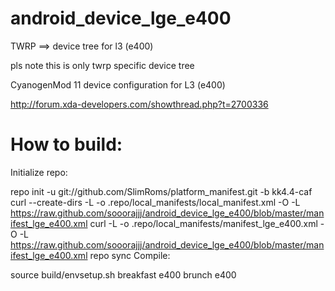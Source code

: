 android_device_lge_e400
=======================

TWRP ==> device tree for l3 (e400)

pls note this is only twrp specific device tree

CyanogenMod 11 device configuration for L3 (e400)

http://forum.xda-developers.com/showthread.php?t=2700336

How to build:
=============

Initialize repo:

repo init -u git://github.com/SlimRoms/platform_manifest.git -b kk4.4-caf
curl --create-dirs -L -o .repo/local_manifests/local_manifest.xml -O -L https://raw.github.com/sooorajjj/android_device_lge_e400/blob/master/manifest_lge_e400.xml
curl -L -o .repo/local_manifests/manifest_lge_e400.xml -O -L https://raw.github.com/sooorajjj/android_device_lge_e400/blob/master/manifest_lge_e400.xml
repo sync
Compile:

 source build/envsetup.sh
 breakfast e400
 brunch e400
